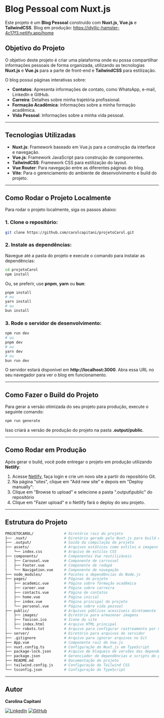 # Blog Pessoal com Nuxt.js

Este projeto é um **Blog Pessoal** construído com **Nuxt.js**, **Vue.js** e **TailwindCSS**.
Blog em produção: https://idyllic-hamster-4c17f3.netlify.app/home

## Objetivo do Projeto

O objetivo deste projeto é criar uma plataforma onde eu possa compartilhar informações pessoais de forma organizada, utilizando as tecnologias **Nuxt.js** e **Vue.js** para a parte de front-end e **TailwindCSS** para estilização.

O blog possui páginas interativas sobre:

- **Contatos**: Apresenta informações de contato, como WhatsApp, e-mail, LinkedIn e GitHub.
- **Carreira**: Detalhes sobre minha trajetória profissional.
- **Formação Acadêmica**: Informações sobre a minha formação acadêmica.
- **Vida Pessoal**: Informações sobre a minha vida pessoal.

---

## Tecnologias Utilizadas

- **Nuxt.js**: Framework baseado em Vue.js para a construção da interface e navegação.
- **Vue.js**: Framework JavaScript para construção de componentes.
- **TailwindCSS**: Framework CSS para estilização do layout.
- **Vue Router**: Para navegação entre as diferentes páginas do blog.
- **Vite**: Para o gerenciamento do ambiente de desenvolvimento e build do projeto.

---

## Como Rodar o Projeto Localmente

Para rodar o projeto localmente, siga os passos abaixo:

### 1. Clone o repositório:

```sh
git clone https://github.com/carolcapitani/projetoCarol.git
```

### 2. Instale as dependências:

Navegue até a pasta do projeto e execute o comando para instalar as dependências:

```sh
cd projetoCarol
npm install
```

Ou, se preferir, use **pnpm**, **yarn** ou **bun**:

```sh
pnpm install
# ou
yarn install
# ou
bun install
```

### 3. Rode o servidor de desenvolvimento:

```sh
npm run dev
# ou
pnpm dev
# ou
yarn dev
# ou
bun run dev
```

O servidor estará disponível em **http://localhost:3000**. Abra essa URL no seu navegador para ver o blog em funcionamento.

---

## Como Fazer o Build do Projeto

Para gerar a versão otimizada do seu projeto para produção, execute o seguinte comando:

```sh
npm run generate
```

Isso criará a versão de produção do projeto na pasta **.output/public**.

---

## Como Rodar em Produção

Após gerar o build, você pode entregar o projeto em produção utilizando **Netlify**:

1. Acesse [Netlify](https://www.netlify.com/), faça login e crie um novo site a partir do repositório Git.
2. Na página "sites", clique em "Add new site" e depois em "Deploy manually":
3. Clique em "Browse to upload" e selecione a pasta "\.output\public" do repositório
4. Clique em "Fazer upload" e o Netlify fará o deploy do seu projeto.

---

## Estrutura do Projeto

```sh
PROJETOCAROL/              # Diretório raiz do projeto
├── .nuxt/                 # Diretório gerado pelo Nuxt.js para build e cache
├── .output/               # Saída da compilação do projeto
├── assets/                # Arquivos estáticos como estilos e imagens
│   └── index.css          # Arquivo de estilos CSS
├── components/            # Componentes Vue reutilizáveis
│   ├── Carousel.vue       # Componente de carrossel
│   ├── Footer.vue         # Componente de rodapé
│   └── Navigation.vue     # Componente de navegação
├── node_modules/          # Pacotes e dependências do Node.js
├── pages/                 # Páginas do projeto
│   ├── academic.vue       # Página sobre formação acadêmica
│   ├── career.vue         # Página sobre carreira
│   ├── contacts.vue       # Página de contatos
│   ├── home.vue           # Página inicial
│   ├── index.vue          # Página principal do projeto
│   └── personal.vue       # Página sobre vida pessoal
├── public/                # Arquivos públicos acessíveis diretamente
│   ├── images/            # Diretório para armazenar imagens
│   ├── favicon.ico        # Ícone do site
│   ├── index.html         # Arquivo HTML principal
│   └── robots.txt         # Arquivo para configurar rastreamento por mecanismos de busca
├── server/                # Diretório para arquivos do servidor
├── .gitignore             # Arquivo para ignorar arquivos no Git
├── App.vue                # Componente raiz do Vue.js
├── nuxt.config.ts         # Configuração do Nuxt.js em TypeScript
├── package-lock.json      # Arquivo de bloqueio de versões das dependências do npm
├── package.json           # Gerenciador de dependências e scripts do projeto
├── README.md              # Documentação do projeto
├── tailwind.config.js     # Configuração do Tailwind CSS
└── tsconfig.json          # Configuração do TypeScript
```

---

## Autor

**Carolina Capitani**

[![LinkedIn](https://img.shields.io/badge/LinkedIn-blue?logo=linkedin)](https://www.linkedin.com/in/carolcapitani)
[![GitHub](https://img.shields.io/badge/GitHub-black?logo=github)](https://github.com/carolcapitani)


